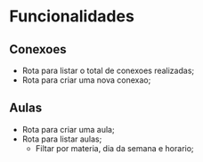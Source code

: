 # Funcionalidades

## Conexoes

- Rota para listar o total de conexoes realizadas;
- Rota para criar uma nova conexao;

## Aulas

- Rota para criar uma aula;
- Rota para listar aulas;
    - Filtar por materia, dia da semana e horario;

